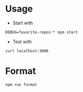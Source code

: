 # Usage

- Start with
```
DEBUG=favorite-repos:* npm start
```

- Test with
```
curl localhost:3000
```

# Format

```
npm run format
```
